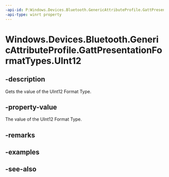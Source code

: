 ----api-id: P:Windows.Devices.Bluetooth.GenericAttributeProfile.GattPresentationFormatTypes.UInt12
-api-type: winrt property
---<!-- Property syntaxpublic byte UInt12 { get; }--># Windows.Devices.Bluetooth.GenericAttributeProfile.GattPresentationFormatTypes.UInt12## -descriptionGets the value of the UInt12 Format Type.## -property-valueThe value of the UInt12 Format Type.## -remarks## -examples## -see-also